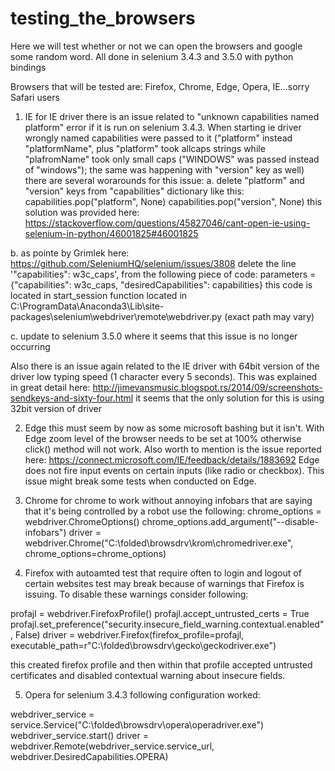 # testing_the_browsers
Here we will test whether or not we can open the browsers and google some random word. All done in selenium 3.4.3 and 3.5.0 with python bindings

Browsers that will be tested are: Firefox, Chrome, Edge, Opera, IE...sorry Safari users

1. IE
for IE driver there is an issue related to "unknown capabilities named platform" error if it is run on selenium 3.4.3.
When starting ie driver wrongly named capabilities were passed to it ("platform" instead "platformName", 
plus "platform" took allcaps strings while "plafromName" took only small caps ("WINDOWS" was passed instead of "windows"); 
the same was happening with "version" key as well)
there are several worarounds for this issue:
  a. delete "platform" and "version" keys from "capabilities" dictionary like this:
  capabilities.pop("platform", None)
  capabilities.pop("version", None)
  this solution was provided here: 
  https://stackoverflow.com/questions/45827046/cant-open-ie-using-selenium-in-python/46001825#46001825
  
  b. as pointe by Grimlek here: 
  https://github.com/SeleniumHQ/selenium/issues/3808
  delete the line '"capabilities": w3c_caps', from the following piece of code:
  parameters = {"capabilities": w3c_caps,
                     "desiredCapabilities": capabilities}
  this code is located in start_session function located in
  C:\ProgramData\Anaconda3\Lib\site-packages\selenium\webdriver\remote\webdriver.py (exact path may vary)
  
  c. update to selenium 3.5.0 where it seems that this issue is no longer occurring

Also there is an issue again related to the IE driver with 64bit version of the driver low typing speed (1 character every 5 seconds). This was explained in great detail here: http://jimevansmusic.blogspot.rs/2014/09/screenshots-sendkeys-and-sixty-four.html
it seems that the only solution for this is using 32bit version of driver

2. Edge
this must seem by now as some microsoft bashing but it isn't. With Edge zoom level of the browser needs to be set at 100% otherwise click() method will not work. 
Also worth to mention is the issue reported here: https://connect.microsoft.com/IE/feedback/details/1883692 Edge does not fire input events on certain inputs (like radio or checkbox). This issue might break some tests when conducted on Edge.

3. Chrome
for chrome to work without annoying infobars that are saying that it's being controlled by a robot use the following:
chrome_options = webdriver.ChromeOptions()
chrome_options.add_argument("--disable-infobars")
driver = webdriver.Chrome("C:\\folded\\browsdrv\\krom\\chromedriver.exe", chrome_options=chrome_options)

4. Firefox
with autoamted test that require often to login and logout of certain websites test may break because of warnings that Firefox is issuing. To disable these warnings consider following:

profajl = webdriver.FirefoxProfile()
profajl.accept_untrusted_certs = True
profajl.set_preference("security.insecure_field_warning.contextual.enabled", False)
driver = webdriver.Firefox(firefox_profile=profajl, executable_path=r"C:\\folded\\browsdrv\\gecko\\geckodriver.exe")

this created firefox profile and then within that profile accepted untrusted certificates and disabled contextual warning about insecure fields.

5. Opera
for selenium 3.4.3 following configuration worked:

webdriver_service = service.Service("C:\\folded\\browsdrv\\opera\\operadriver.exe")
webdriver_service.start()
driver = webdriver.Remote(webdriver_service.service_url, webdriver.DesiredCapabilities.OPERA)
